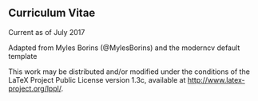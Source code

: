 ## Curriculum Vitae

Current as of July 2017


Adapted from Myles Borins (@MylesBorins) and the moderncv default template

This work may be distributed and/or modified under the
conditions of the LaTeX Project Public License version 1.3c,
available at http://www.latex-project.org/lppl/.


